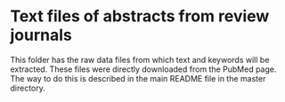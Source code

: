 # Text files of abstracts from review journals
This folder has the raw data files from which text and keywords will be extracted. These files were directly downloaded from the PubMed page. The way to do this is described in the main README file in the master directory. 
